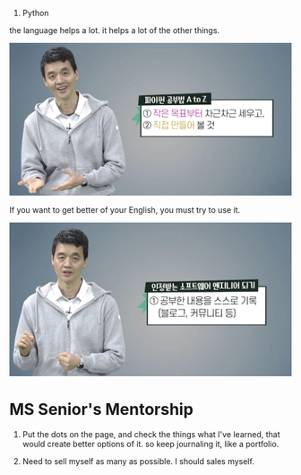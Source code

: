 1. Python

the language helps a lot. it helps a lot of the other things.

![how to grow Programming Skill](<Screenshot 2025-02-27 at 6.11.57 PM.png>)

If you want to get better of your English, you must try to use it.


![alt text](<Screenshot 2025-02-27 at 6.13.41 PM.png>)

# MS Senior's Mentorship

1. Put the dots on the page, and check the things what I've learned, that would create better options of it.
so keep journaling it, like a portfolio.

2. Need to sell myself as many as possible. I should sales myself.


